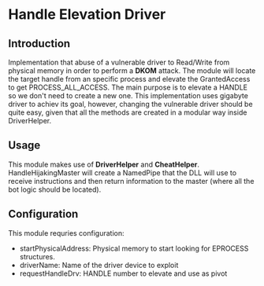 # Handle Elevation Driver

## Introduction

Implementation that abuse of a vulnerable driver to Read/Write from physical memory in order to perform a **DKOM** attack. The module will locate the target handle from an specific process and elevate the GrantedAccess to get PROCESS_ALL_ACCESS.
The main purpose is to elevate a HANDLE so we don't need to create a new one.
This implementation uses gigabyte driver to achiev its goal, however, changing the vulnerable driver should be quite easy, given that all the methods are created in a modular way inside DriverHelper.

## Usage

This module makes use of **DriverHelper** and **CheatHelper**.
HandleHijakingMaster will create a NamedPipe that the DLL will use to receive instructions and then return information to the master (where all the bot logic should be located).

## Configuration

This module requries configuration:

- startPhysicalAddress: Physical memory to start looking for EPROCESS structures.
- driverName: Name of the driver device to exploit
- requestHandleDrv: HANDLE number to elevate and use as pivot
 
